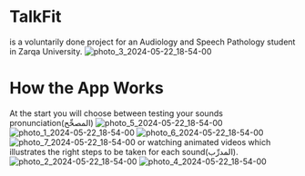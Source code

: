 # TalkFit
is a voluntarily done project for an Audiology and Speech Pathology student in Zarqa University.
![photo_3_2024-05-22_18-54-00](https://github.com/MustafaJunaidi/TalkFit/assets/167349854/3537397c-509d-4e38-a519-a45c753fa7df)
# How the App Works
At the start you will choose between testing your sounds pronunciation(المصحِّح)
![photo_5_2024-05-22_18-54-00](https://github.com/MustafaJunaidi/TalkFit/assets/167349854/5cdca707-1afd-4633-9f1d-a238c8a8e1ba) 
![photo_1_2024-05-22_18-54-00](https://github.com/MustafaJunaidi/TalkFit/assets/167349854/e4b1b7d8-2a1d-44c5-bef2-ae82b0c2e1ba)
![photo_6_2024-05-22_18-54-00](https://github.com/MustafaJunaidi/TalkFit/assets/167349854/74851f75-8dac-4142-8dda-f2c7f1ef27bb)
![photo_7_2024-05-22_18-54-00](https://github.com/MustafaJunaidi/TalkFit/assets/167349854/823e5151-b386-4ab5-9c7e-bd8649fb805b)
or watching animated videos which illustrates the right steps to be taken for each sound(المدرِّب).
![photo_2_2024-05-22_18-54-00](https://github.com/MustafaJunaidi/TalkFit/assets/167349854/0e4ee597-847c-4f33-a57e-7c37914b4cd6)
![photo_4_2024-05-22_18-54-00](https://github.com/MustafaJunaidi/TalkFit/assets/167349854/56c4a3f6-445e-4dba-b58f-15d4b58ea080)
